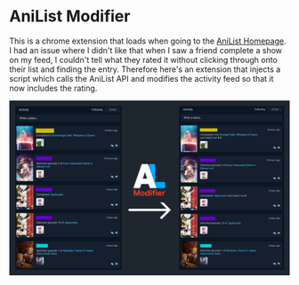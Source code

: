 # AniList Modifier

This is a chrome extension that loads when going to the [AniList Homepage](https://anilist.co/home). I had an issue where I didn't like that when I saw a friend complete a show on my feed, I couldn't tell what they rated it without clicking through onto their list and finding the entry. Therefore here's an extension that injects a script which calls the AniList API and modifies the activity feed so that it now includes the rating.

![Example](docs/example.png)
